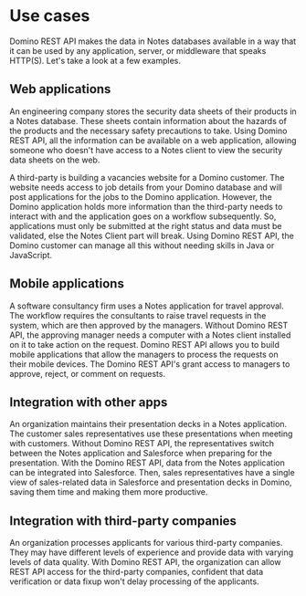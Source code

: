 # Use cases

Domino REST API makes the data in Notes databases available in a way that it can be used by any application, server, or middleware that speaks HTTP(S). Let's take a look at a few examples.

## Web applications

An engineering company stores the security data sheets of their products in a Notes database. These sheets contain information about the hazards of the products and the necessary safety precautions to take. Using Domino REST API, all the information can be available on a web application, allowing someone who doesn't have access to a Notes client to view the security data sheets on the web.

A third-party is building a vacancies website for a Domino customer. The website needs access to job details from your Domino database and will post applications for the jobs to the Domino application. However, the Domino application holds more information than the third-party needs to interact with and the application goes on a workflow subsequently. So, applications must only be submitted at the right status and data must be validated, else the Notes Client part will break. Using Domino REST API, the Domino customer can manage all this without needing skills in Java or JavaScript.

## Mobile applications

A software consultancy firm uses a Notes application for travel approval. The workflow requires the consultants to raise travel requests in the system, which are then approved by the managers. Without Domino REST API, the approving manager needs a computer with a Notes client installed on it to take action on the request. Domino REST API allows you to build mobile applications that allow the managers to process the requests on their mobile devices. The Domino REST API's grant access to managers to approve, reject, or comment on requests.

## Integration with other apps

An organization maintains their presentation decks in a Notes application. The customer sales representatives use these presentations when meeting with customers. Without Domino REST API, the representatives switch between the Notes application and Salesforce when preparing for the presentation. With the Domino REST API, data from the Notes application can be integrated into Salesforce. Then, sales representatives have a single view of sales-related data in Salesforce and presentation decks in Domino, saving them time and making them more productive.

## Integration with third-party companies

An organization processes applicants for various third-party companies. They may have different levels of experience and provide data with varying levels of data quality. With Domino REST API, the organization can allow REST API access for the third-party companies, confident that data verification or data fixup won't delay processing of the applicants.
